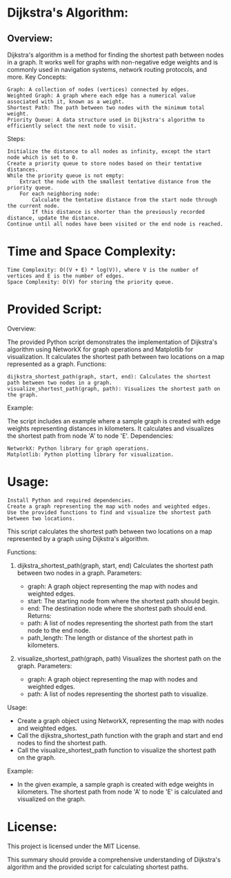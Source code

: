 Dijkstra's Algorithm:
====================
Overview:
----------

Dijkstra's algorithm is a method for finding the shortest path between nodes in a graph. It works well for graphs with non-negative edge weights and is commonly used in navigation systems, network routing protocols, and more.
Key Concepts:

    Graph: A collection of nodes (vertices) connected by edges.
    Weighted Graph: A graph where each edge has a numerical value associated with it, known as a weight.
    Shortest Path: The path between two nodes with the minimum total weight.
    Priority Queue: A data structure used in Dijkstra's algorithm to efficiently select the next node to visit.

Steps:

    Initialize the distance to all nodes as infinity, except the start node which is set to 0.
    Create a priority queue to store nodes based on their tentative distances.
    While the priority queue is not empty:
        Extract the node with the smallest tentative distance from the priority queue.
        For each neighboring node:
            Calculate the tentative distance from the start node through the current node.
            If this distance is shorter than the previously recorded distance, update the distance.
    Continue until all nodes have been visited or the end node is reached.

Time and Space Complexity:
=========================

    Time Complexity: O((V + E) * log(V)), where V is the number of vertices and E is the number of edges.
    Space Complexity: O(V) for storing the priority queue.

Provided Script:
===============
Overview:

The provided Python script demonstrates the implementation of Dijkstra's algorithm using NetworkX for graph operations and Matplotlib for visualization. It calculates the shortest path between two locations on a map represented as a graph.
Functions:

    dijkstra_shortest_path(graph, start, end): Calculates the shortest path between two nodes in a graph.
    visualize_shortest_path(graph, path): Visualizes the shortest path on the graph.

Example:

The script includes an example where a sample graph is created with edge weights representing distances in kilometers. It calculates and visualizes the shortest path from node 'A' to node 'E'.
Dependencies:

    NetworkX: Python library for graph operations.
    Matplotlib: Python plotting library for visualization.

Usage:
=======

    Install Python and required dependencies.
    Create a graph representing the map with nodes and weighted edges.
    Use the provided functions to find and visualize the shortest path between two locations.


This script calculates the shortest path between two locations on a map represented by a graph using Dijkstra's algorithm.

Functions:
1. dijkstra_shortest_path(graph, start, end)
   Calculates the shortest path between two nodes in a graph.
   Parameters:
     - graph: A graph object representing the map with nodes and weighted edges.
     - start: The starting node from where the shortest path should begin.
     - end: The destination node where the shortest path should end.
   Returns:
     - path: A list of nodes representing the shortest path from the start node to the end node.
     - path_length: The length or distance of the shortest path in kilometers.

2. visualize_shortest_path(graph, path)
   Visualizes the shortest path on the graph.
   Parameters:
     - graph: A graph object representing the map with nodes and weighted edges.
     - path: A list of nodes representing the shortest path to visualize.

Usage:
- Create a graph object using NetworkX, representing the map with nodes and weighted edges.
- Call the dijkstra_shortest_path function with the graph and start and end nodes to find the shortest path.
- Call the visualize_shortest_path function to visualize the shortest path on the graph.

Example:
- In the given example, a sample graph is created with edge weights in kilometers. The shortest path from node 'A' to node 'E' is calculated and visualized on the graph.

License:
==========

This project is licensed under the MIT License.

This summary should provide a comprehensive understanding of Dijkstra's algorithm and the provided script for calculating shortest paths.
